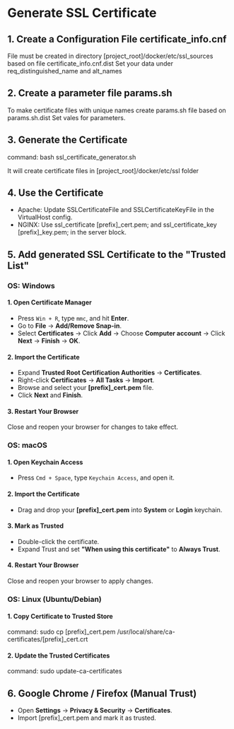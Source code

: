 # Generate SSL Certificate

## 1. Create a Configuration File certificate_info.cnf

File must be created in directory [project_root]/docker/etc/ssl_sources based on file certificate_info.cnf.dist
Set your data under req_distinguished_name and alt_names

## 2. Create a parameter file params.sh

To make certificate files with unique names create params.sh file based on params.sh.dist
Set vales for parameters.

## 3. Generate the Certificate

command: bash ssl_certificate_generator.sh

It will create certificate files in [project_root]/docker/etc/ssl folder

## 4. Use the Certificate

* Apache: Update SSLCertificateFile and SSLCertificateKeyFile in the VirtualHost config.
* NGINX: Use ssl_certificate [prefix]_cert.pem; and ssl_certificate_key [prefix]_key.pem; in the server block.

## 5. Add generated SSL Certificate to the "Trusted List" 

### OS: Windows
#### 1. Open Certificate Manager
* Press `Win + R`, type `mmc`, and hit **Enter**.
* Go to **File** → **Add/Remove Snap-in**.
* Select **Certificates** → Click **Add** → Choose **Computer account** → Click **Next** → **Finish** → **OK**.
#### 2. Import the Certificate
* Expand **Trusted Root Certification Authorities** → **Certificates**.
* Right-click **Certificates** → **All Tasks** → **Import**.
* Browse and select your **[prefix]_cert.pem** file.
* Click **Next** and **Finish**.
#### 3. Restart Your Browser
Close and reopen your browser for changes to take effect.

### OS: macOS
#### 1. Open Keychain Access
* Press `Cmd + Space`, type `Keychain Access`, and open it.
#### 2. Import the Certificate
* Drag and drop your **[prefix]_cert.pem** into **System** or **Login** keychain.
#### 3. Mark as Trusted
* Double-click the certificate.
* Expand Trust and set **"When using this certificate"** to **Always Trust**.
#### 4. Restart Your Browser
Close and reopen your browser to apply changes.

### OS: Linux (Ubuntu/Debian)
#### 1. Copy Certificate to Trusted Store
command: sudo cp [prefix]_cert.pem /usr/local/share/ca-certificates/[prefix]_cert.crt
#### 2. Update the Trusted Certificates
command: sudo update-ca-certificates

## 6. Google Chrome / Firefox (Manual Trust)
* Open **Settings** → **Privacy & Security** → **Certificates**.
* Import [prefix]_cert.pem and mark it as trusted.
